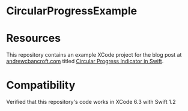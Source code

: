# CircularProgressExample

# Resources
This repository contains an example XCode project for the blog post at [andrewcbancroft.com](http://www.andrewcbancroft.com) titled [Circular Progress Indicator in Swift](http://www.andrewcbancroft.com/2015/07/09/circular-progress-indicator-in-swift/).

# Compatibility
Verified that this repository's code works in XCode 6.3 with Swift 1.2
